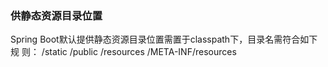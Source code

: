 ### 供静态资源目录位置
Spring Boot默认提供静态资源目录位置需置于classpath下，目录名需符合如下规 则：
/static 
/public 
/resources 
/META-INF/resources